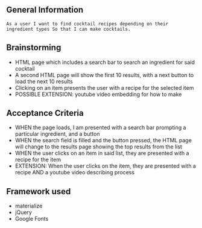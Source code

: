 ## General Information

```
As a user I want to find cocktail recipes depending on their ingredient types So that I can make cocktails.

```
## Brainstorming

* HTML page which includes a search bar to search an ingredient for said cocktail
* A second HTML page will show the first 10 results, with a next button to load the next 10 results
* Clicking on an item presents the user with a recipe for the selected item
* POSSIBLE EXTENSION: youtube video embedding for how to make

## Acceptance Criteria

* WHEN the page loads, I am presented with a search bar prompting a particular ingredient, and a button
* WHEN the search field is filled and the button pressed, the HTML page will change to the results page showing the top results from the list
* WHEN the user clicks on an item in said list, they are presented with a recipe for the item
* EXTENSION: When the user clicks on the item, they are presented with a recipe AND a youtube video describing process

## Framework used 

* materialize
* jQuery 
* Google Fonts 

## 
